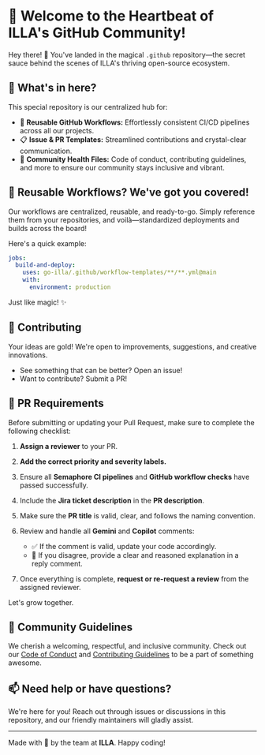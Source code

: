 # 🚀 Welcome to the Heartbeat of ILLA's GitHub Community!

Hey there! 👋 You've landed in the magical `.github` repository—the secret sauce behind the scenes of ILLA's thriving open-source ecosystem.

## 🎯 What's in here?

This special repository is our centralized hub for:

- 🌟 **Reusable GitHub Workflows:** Effortlessly consistent CI/CD pipelines across all our projects.
- 📋 **Issue & PR Templates:** Streamlined contributions and crystal-clear communication.
- 🤝 **Community Health Files:** Code of conduct, contributing guidelines, and more to ensure our community stays inclusive and vibrant.

## 🚧 Reusable Workflows? We've got you covered!

Our workflows are centralized, reusable, and ready-to-go. Simply reference them from your repositories, and voilà—standardized deployments and builds across the board!

Here's a quick example:

```yaml
jobs:
  build-and-deploy:
    uses: go-illa/.github/workflow-templates/**/**.yml@main
    with:
      environment: production
```

Just like magic! ✨

## 🌈 Contributing

Your ideas are gold! We're open to improvements, suggestions, and creative innovations.

- See something that can be better? Open an issue!
- Want to contribute? Submit a PR!

## 🧾 PR Requirements

Before submitting or updating your Pull Request, make sure to complete the following checklist:

1. **Assign a reviewer** to your PR.
2. **Add the correct priority and severity labels.**
3. Ensure all **Semaphore CI pipelines** and **GitHub workflow checks** have passed successfully.
4. Include the **Jira ticket description** in the **PR description**.
5. Make sure the **PR title** is valid, clear, and follows the naming convention.
6. Review and handle all **Gemini** and **Copilot** comments:

   * ✅ If the comment is valid, update your code accordingly.
   * 💬 If you disagree, provide a clear and reasoned explanation in a reply comment.
7. Once everything is complete, **request or re-request a review** from the assigned reviewer.

Let's grow together.

## 🌟 Community Guidelines

We cherish a welcoming, respectful, and inclusive community. Check out our [Code of Conduct](CODE_OF_CONDUCT.md) and [Contributing Guidelines](CONTRIBUTING.md) to be a part of something awesome.

## 📫 Need help or have questions?

We're here for you! Reach out through issues or discussions in this repository, and our friendly maintainers will gladly assist.

---

Made with 💖 by the team at **ILLA**. Happy coding!
